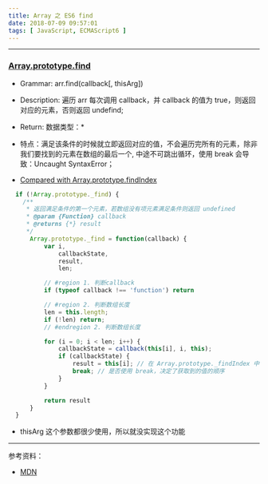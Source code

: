 ```yaml
---
title: Array 之 ES6 find
date: 2018-07-09 09:57:01
tags: [ JavaScript, ECMAScript6 ]
---
```


-----

### [Array.prototype.find](https://developer.mozilla.org/zh-CN/docs/Web/JavaScript/Reference/Global_Objects/Array/find)
  * Grammar: arr.find(callback[, thisArg])
  * Description: 遍历 arr 每次调用 callback，并 callback 的值为 true，则返回对应的元素，否则返回 undefind;
  * Return: 数据类型：*
  * 特点：满足该条件的时候就立即返回对应的值，不会遍历完所有的元素，除非我们要找到的元素在数组的最后一个, 中途不可跳出循环，使用 break 会导致：Uncaught SyntaxError；

  * [Compared with Array.prototype.findIndex](https://www.pengjiandry.com/2018/04/20/Array%20%E4%B9%8B%20ES6%20findIndex/)

```js
  if (!Array.prototype._find) {
    /**
     * 返回满足条件的第一个元素，若数组没有项元素满足条件则返回 undefined
     * @param {Function} callback
     * @returns {*} result
     */
      Array.prototype._find = function(callback) {
          var i,
              callbackState,
              result,
              len;

          // #region 1. 判断callback
          if (typeof callback !== 'function') return

          // #region 2. 判断数组长度
          len = this.length;
          if (!len) return;
          // #endregion 2. 判断数组长度

          for (i = 0; i < len; i++) {
              callbackState = callback(this[i], i, this);
              if (callbackState) {
                  result = this[i]; // 在 Array.prototype._findIndex 中 result =i
                  break; // 是否使用 break，决定了获取到的值的顺序
              }
          }

          return result
      }
  }
```
  * thisArg 这个参数都很少使用，所以就没实现这个功能

----
参考资料：

  * [MDN](https://developer.mozilla.org/zh-CN/docs/Web/JavaScript/Typed_arrays)
